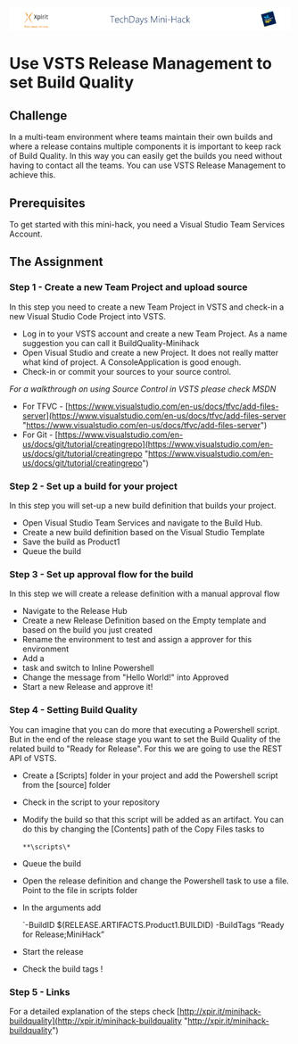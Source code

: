 ![Xpirit TechDays MiniHack Banner](../HackBanner-s.png)
# Use VSTS Release Management to set Build Quality #

## Challenge ##
In a multi-team environment where teams maintain their own builds and where a release contains multiple components it is important to keep rack of Build Quality. In this way you can easily get the builds you need without having to contact all the teams. You can use VSTS Release Management to achieve this.

## Prerequisites ##
To get started with this mini-hack, you need a Visual Studio Team Services Account. 

## The Assignment ##

### Step 1 - Create a new Team Project and upload source ###
In this step you need to create a new Team Project in VSTS and check-in a new Visual Studio Code Project into VSTS.

- Log in to your VSTS account and create a new Team Project. As a name suggestion you can call it BuildQuality-Minihack
- Open Visual Studio and create a new Project. It does not really matter what kind of project. A ConsoleApplication is good enough. 
- Check-in or commit your sources to your source control. 

*For a walkthrough on using Source Control in VSTS please check MSDN*

- For TFVC - [https://www.visualstudio.com/en-us/docs/tfvc/add-files-server](https://www.visualstudio.com/en-us/docs/tfvc/add-files-server "https://www.visualstudio.com/en-us/docs/tfvc/add-files-server")
- For Git - [https://www.visualstudio.com/en-us/docs/git/tutorial/creatingrepo](https://www.visualstudio.com/en-us/docs/git/tutorial/creatingrepo "https://www.visualstudio.com/en-us/docs/git/tutorial/creatingrepo")

### Step 2 - Set up a build for your project ###
In this step you will set-up a new build definition that builds your project.

- Open Visual Studio Team Services and navigate to the Build Hub. 
- Create a new build definition based on the Visual Studio Template
- Save the build as Product1
- Queue the build

### Step 3 - Set up approval flow for the build ###
In this step we will create a release definition with a manual approval flow

- Navigate to the Release Hub
- Create a new Release Definition based on the Empty template and based on the build you just created 
- Rename the environment to test and assign a approver for this environment
- Add a 
-  task and switch to Inline Powershell
- Change the message from "Hello World!" into Approved
- Start a new Release and approve it!

### Step 4 - Setting Build Quality ###
You can imagine that you can do more that executing a Powershell script. But in the end of the release stage you want to set the Build Quality of the related build to "Ready for Release". For this we are going to use the REST API of VSTS.

- Create a [Scripts] folder in your project and add the Powershell script from the [source] folder 
- Check in the script to your repository
- Modify the build so that this script will be added as an artifact. You can do this by changing the [Contents] path of the Copy Files tasks to 
    
    `**\scripts\*`
- Queue the build
- Open the release definition and change the Powershell task to use a file. Point to the file in scripts folder
- In the arguments add

    `-BuildID $(RELEASE.ARTIFACTS.Product1.BUILDID) -BuildTags “Ready for Release;MiniHack”

- Start the release
- Check the build tags !

### Step 5 - Links ###
For a detailed explanation of the steps check [http://xpir.it/minihack-buildquality](http://xpir.it/minihack-buildquality "http://xpir.it/minihack-buildquality")